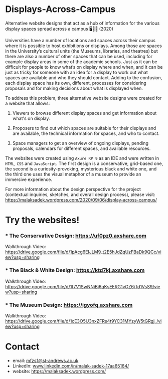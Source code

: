 # Displays-Across-Campus
Alternative website designs that act as a hub of information for the various display spaces spread across a campus 🖥️🧑‍🏫 (2020)

Universities have a number of locations and spaces across their campus where it is possible to host exhibitions or displays. Among those are spaces in the University’s cultural units (the Museums, libraries, and theatres) but there are also a number of other spaces that can be used, including for example display areas in some of the academic schools. Just as it can be difficult for people to know what’s on display where and when, and it can be just as tricky for someone with an idea for a display to work out what spaces are available and who they should contact. Adding to the confusion, each display space has its own, different, processes for considering proposals and for making decisions about what is displayed when.

To address this problem, three alternative website designs were created for a website that allows:

1. Viewers to browse different display spaces and get information about what's on display.

2. Proposers to find out which spaces are suitable for their displays and are available, the technical information for spaces, and who to contact.

3. Space managers to get an overview of ongoing displays, pending proposals, calendars for different spaces, and available resources.

The websites were created using `Axure RP 9` as an IDE and were written in `HTML`, `CSS` and `JavaScript`. The first design is a conservative, grid-based one, the second is a curiosity-provoking, mysterious black and white one, and the third one uses the visual metaphor of a museum to provide an immersive experience.

For more information about the design perspective for the project (contextual inquiries, sketches, and overall design process), please visit: https://malaksadek.wordpress.com/2020/09/06/display-across-campus/

# Try the websites!

### * The Conservative Design: https://uf0pz0.axshare.com 

Walkthrough Video: https://drive.google.com/file/d/1pAcg6EIJLM9_t2E5hJdZqUzFBaDk9QCc/view?usp=sharing

### * The Black & White Design: https://ktd7kj.axshare.com

Walkthrough Video: https://drive.google.com/file/d/1f7V1SwNNiBi6qKsEERG1vGZ6iTd1VsS9/view?usp=sharing

### * The Museum Design: https://igyofq.axshare.com

Walkthrough Video: https://drive.google.com/file/d/1cE3O5U3nxZFRs4t9YC31MYzyW5tGRgj_/view?usp=sharing

# Contact

* email: mfzs1@st-andrews.ac.uk
* LinkedIn: www.linkedin.com/in/malak-sadek-17aa65164/
* website: https://malaksadek.wordpress.com/

